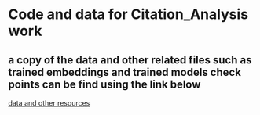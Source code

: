 # Code and data for Citation_Analysis work
## a copy of the data and other related files such as trained embeddings and trained models check points can be find using the link below
[data and other resources](https://www.google.com)
